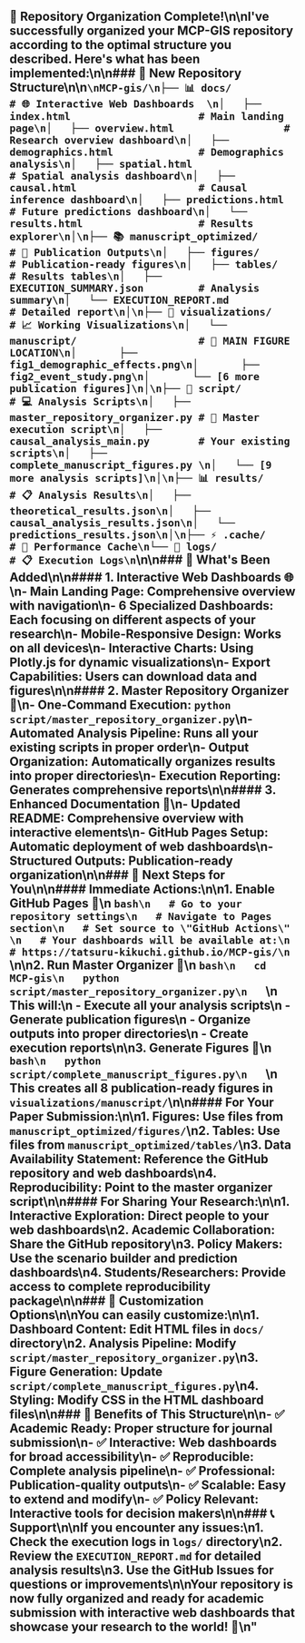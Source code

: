 ## 🎯 **Repository Organization Complete!**\n\nI've successfully organized your MCP-GIS repository according to the optimal structure you described. Here's what has been implemented:\n\n### 📁 **New Repository Structure**\n\n```\nMCP-gis/\n├── 📊 docs/                           # 🌐 Interactive Web Dashboards  \n│   ├── index.html                     # Main landing page\n│   ├── overview.html                  # Research overview dashboard\n│   ├── demographics.html              # Demographics analysis\n│   ├── spatial.html                   # Spatial analysis dashboard\n│   ├── causal.html                    # Causal inference dashboard\n│   ├── predictions.html               # Future predictions dashboard\n│   └── results.html                   # Results explorer\n│\n├── 📚 manuscript_optimized/           # 📖 Publication Outputs\n│   ├── figures/                       # Publication-ready figures\n│   ├── tables/                        # Results tables\n│   ├── EXECUTION_SUMMARY.json         # Analysis summary\n│   └── EXECUTION_REPORT.md            # Detailed report\n│\n├── 🎨 visualizations/                 # 📈 Working Visualizations\n│   └── manuscript/                    # 🎯 MAIN FIGURE LOCATION\n│       ├── fig1_demographic_effects.png\n│       ├── fig2_event_study.png\n│       └── [6 more publication figures]\n│\n├── 🔬 script/                         # 💻 Analysis Scripts\n│   ├── master_repository_organizer.py # 🚀 Master execution script\n│   ├── causal_analysis_main.py        # Your existing scripts\n│   ├── complete_manuscript_figures.py \n│   └── [9 more analysis scripts]\n│\n├── 📊 results/                        # 📋 Analysis Results\n│   ├── theoretical_results.json\n│   ├── causal_analysis_results.json\n│   └── predictions_results.json\n│\n├── ⚡ .cache/                        # 🚀 Performance Cache\n└── 📝 logs/                          # 📋 Execution Logs\n```\n\n### 🌟 **What's Been Added**\n\n#### 1. **Interactive Web Dashboards** 🌐\n- **Main Landing Page**: Comprehensive overview with navigation\n- **6 Specialized Dashboards**: Each focusing on different aspects of your research\n- **Mobile-Responsive Design**: Works on all devices\n- **Interactive Charts**: Using Plotly.js for dynamic visualizations\n- **Export Capabilities**: Users can download data and figures\n\n#### 2. **Master Repository Organizer** 🚀\n- **One-Command Execution**: `python script/master_repository_organizer.py`\n- **Automated Analysis Pipeline**: Runs all your existing scripts in proper order\n- **Output Organization**: Automatically organizes results into proper directories\n- **Execution Reporting**: Generates comprehensive reports\n\n#### 3. **Enhanced Documentation** 📖\n- **Updated README**: Comprehensive overview with interactive elements\n- **GitHub Pages Setup**: Automatic deployment of web dashboards\n- **Structured Outputs**: Publication-ready organization\n\n### 🎯 **Next Steps for You**\n\n#### **Immediate Actions:**\n\n1. **Enable GitHub Pages** 📡\n   ```bash\n   # Go to your repository settings\n   # Navigate to Pages section\n   # Set source to \"GitHub Actions\" \n   # Your dashboards will be available at:\n   # https://tatsuru-kikuchi.github.io/MCP-gis/\n   ```\n\n2. **Run Master Organizer** 🚀\n   ```bash\n   cd MCP-gis\n   python script/master_repository_organizer.py\n   ```\n   This will:\n   - Execute all your analysis scripts\n   - Generate publication figures\n   - Organize outputs into proper directories\n   - Create execution reports\n\n3. **Generate Figures** 🎨\n   ```bash\n   python script/complete_manuscript_figures.py\n   ```\n   This creates all 8 publication-ready figures in `visualizations/manuscript/`\n\n#### **For Your Paper Submission:**\n\n1. **Figures**: Use files from `manuscript_optimized/figures/`\n2. **Tables**: Use files from `manuscript_optimized/tables/`\n3. **Data Availability Statement**: Reference the GitHub repository and web dashboards\n4. **Reproducibility**: Point to the master organizer script\n\n#### **For Sharing Your Research:**\n\n1. **Interactive Exploration**: Direct people to your web dashboards\n2. **Academic Collaboration**: Share the GitHub repository\n3. **Policy Makers**: Use the scenario builder and prediction dashboards\n4. **Students/Researchers**: Provide access to complete reproducibility package\n\n### 🔧 **Customization Options**\n\nYou can easily customize:\n\n1. **Dashboard Content**: Edit HTML files in `docs/` directory\n2. **Analysis Pipeline**: Modify `script/master_repository_organizer.py`\n3. **Figure Generation**: Update `script/complete_manuscript_figures.py`\n4. **Styling**: Modify CSS in the HTML dashboard files\n\n### 🎉 **Benefits of This Structure**\n\n- ✅ **Academic Ready**: Proper structure for journal submission\n- ✅ **Interactive**: Web dashboards for broad accessibility\n- ✅ **Reproducible**: Complete analysis pipeline\n- ✅ **Professional**: Publication-quality outputs\n- ✅ **Scalable**: Easy to extend and modify\n- ✅ **Policy Relevant**: Interactive tools for decision makers\n\n### 📞 **Support**\n\nIf you encounter any issues:\n1. Check the execution logs in `logs/` directory\n2. Review the `EXECUTION_REPORT.md` for detailed analysis results\n3. Use the GitHub Issues for questions or improvements\n\n**Your repository is now fully organized and ready for academic submission with interactive web dashboards that showcase your research to the world!** 🎊\n"